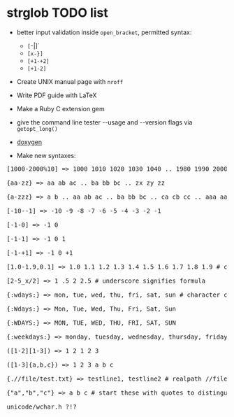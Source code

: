 # strglob TODO list

* better input validation inside `open_bracket`, permitted syntax:
  - `[`-|]` 
  - `[x-}]`
  - `[+1-+2]`
  - `[+1-2]`

* Create UNIX manual page with `nroff`

* Write PDF guide with LaTeX

* Make a Ruby C extension gem

* give the command line tester --usage and --version flags via `getopt_long()`

* [doxygen](http://stack.nl/~dimitri/doxygen/ "Generate documentation from source code")

* Make new syntaxes:

<pre>
[1000-2000%10] => 1000 1010 1020 1030 1040 .. 1980 1990 2000

{aa-zz} => aa ab ac .. ba bb bc .. zx zy zz

{a-zzz} => a b .. aa ab ac .. ba bb bc .. ca cb cc .. aaa aab aac .. baa bab bac .. bbb bca bcb .. caa cab cac .. zzz

[-10--1] => -10 -9 -8 -7 -6 -5 -4 -3 -2 -1

[-1-0] => -1 0

[-1-1] => -1 0 1

[-1-+1] => -1 0 +1

[1.0-1.9,0.1] => 1.0 1.1 1.2 1.3 1.4 1.5 1.6 1.7 1.8 1.9 # comma sinigifes increment/decrement

[2-5_x/2] => 1 .5 2 2.5 # underscore signifies formula

{:wdays:} => mon, tue, wed, thu, fri, sat, sun # character class vs string class

{:Wdays:} => Mon, Tue, Wed, Thu, Fri, Sat, Sun

{:WDAYS:} => MON, TUE, WED, THU, FRI, SAT, SUN

{:weekdays:} => monday, tuesday, wednesday, thursday, friday, saturday, sunday 

([1-2][1-3]) => 1 2 1 2 3

([1-3]{a,b,c}) => 1 2 3 a b c

{.//file/test.txt} => testline1, testline2 # realpath //file/test.txt => /file/test.txt

{"a","b","c"} => a b c # start these with quotes to distinguish other syntax?

unicode/wchar.h ?!?
</pre>
